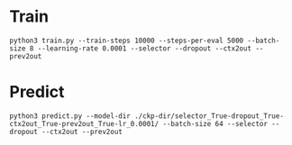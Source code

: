 # Train

`python3 train.py --train-steps 10000 --steps-per-eval 5000 --batch-size 8 --learning-rate 0.0001 --selector --dropout --ctx2out --prev2out`

# Predict

`python3 predict.py --model-dir ./ckp-dir/selector_True-dropout_True-ctx2out_True-prev2out_True-lr_0.0001/ --batch-size 64 --selector --dropout --ctx2out --prev2out`